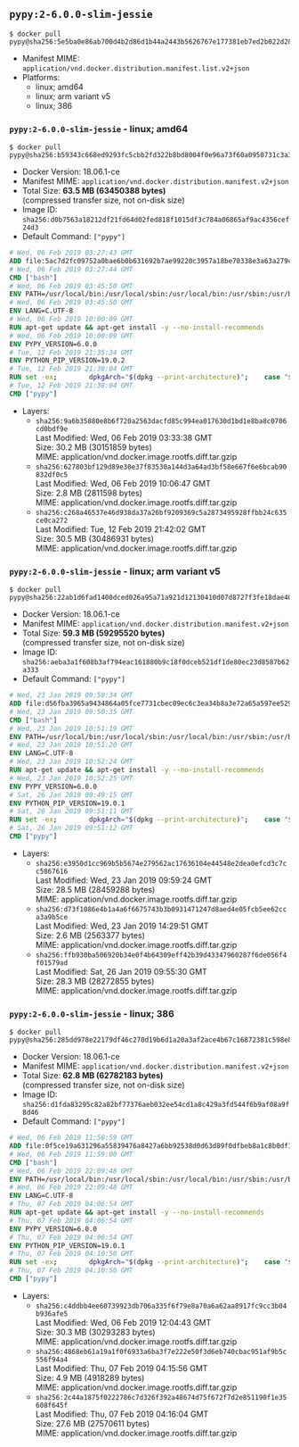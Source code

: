 ## `pypy:2-6.0.0-slim-jessie`

```console
$ docker pull pypy@sha256:5e5ba0e86ab700d4b2d86d1b44a2443b5626767e177381eb7ed2b022d28c7a00
```

-	Manifest MIME: `application/vnd.docker.distribution.manifest.list.v2+json`
-	Platforms:
	-	linux; amd64
	-	linux; arm variant v5
	-	linux; 386

### `pypy:2-6.0.0-slim-jessie` - linux; amd64

```console
$ docker pull pypy@sha256:b59343c668ed9293fc5cbb2fd322b8bd8004f0e96a73f60a0950731c3a3aa30b
```

-	Docker Version: 18.06.1-ce
-	Manifest MIME: `application/vnd.docker.distribution.manifest.v2+json`
-	Total Size: **63.5 MB (63450388 bytes)**  
	(compressed transfer size, not on-disk size)
-	Image ID: `sha256:d0b7563a18212df21fd64d02fed818f1015df3c784a06865af9ac4356cef24d3`
-	Default Command: `["pypy"]`

```dockerfile
# Wed, 06 Feb 2019 03:27:43 GMT
ADD file:5ac7d2fc09752a0bae6b0b631692b7ae99220c3957a18be70338e3a63a279c11 in / 
# Wed, 06 Feb 2019 03:27:44 GMT
CMD ["bash"]
# Wed, 06 Feb 2019 03:45:50 GMT
ENV PATH=/usr/local/bin:/usr/local/sbin:/usr/local/bin:/usr/sbin:/usr/bin:/sbin:/bin
# Wed, 06 Feb 2019 03:45:50 GMT
ENV LANG=C.UTF-8
# Wed, 06 Feb 2019 10:00:09 GMT
RUN apt-get update && apt-get install -y --no-install-recommends 		ca-certificates 		libexpat1 		libffi6 		libgdbm3 		libsqlite3-0 	&& rm -rf /var/lib/apt/lists/*
# Wed, 06 Feb 2019 10:00:09 GMT
ENV PYPY_VERSION=6.0.0
# Tue, 12 Feb 2019 21:35:34 GMT
ENV PYTHON_PIP_VERSION=19.0.2
# Tue, 12 Feb 2019 21:38:04 GMT
RUN set -ex; 		dpkgArch="$(dpkg --print-architecture)"; 	case "${dpkgArch##*-}" in 		amd64) pypyArch='linux64'; sha256='6cbf942ba7c90f504d8d6a2e45d4244e3bf146c8722d64e9410b85eac6b5af67' ;; 		armel) pypyArch='linux-armel'; sha256='924ca3f90aa28e8961859508c25752c95253b842318a0f267267ffe90f56a916' ;; 		i386) pypyArch='linux32'; sha256='ad1082d4328ae8f32617b14628648583b82b6d29df3aa42b97bd1853c08c4bc8' ;; 		*) echo >&2 "error: current architecture ($dpkgArch) does not have a corresponding PyPy $PYPY_VERSION binary release"; exit 1 ;; 	esac; 		fetchDeps=' 		bzip2 		wget 	'; 	apt-get update && apt-get install -y $fetchDeps --no-install-recommends && rm -rf /var/lib/apt/lists/*; 		wget -O pypy.tar.bz2 "https://bitbucket.org/pypy/pypy/downloads/pypy2-v${PYPY_VERSION}-${pypyArch}.tar.bz2"; 	echo "$sha256 *pypy.tar.bz2" | sha256sum -c; 	tar -xjC /usr/local --strip-components=1 -f pypy.tar.bz2; 	find /usr/local/lib-python -depth -type d -a \( -name test -o -name tests \) -exec rm -rf '{}' +; 	rm pypy.tar.bz2; 		pypy --version; 		wget -O get-pip.py 'https://bootstrap.pypa.io/get-pip.py'; 		pypy get-pip.py 		--disable-pip-version-check 		--no-cache-dir 		"pip==$PYTHON_PIP_VERSION" 	; 	pip --version; 		rm -f get-pip.py; 		apt-get purge -y --auto-remove $fetchDeps
# Tue, 12 Feb 2019 21:38:04 GMT
CMD ["pypy"]
```

-	Layers:
	-	`sha256:9a6b35880e8b6f720a2563dacfd85c994ea017630d1bd1e8ba8c0706cd0bdf9e`  
		Last Modified: Wed, 06 Feb 2019 03:33:38 GMT  
		Size: 30.2 MB (30151859 bytes)  
		MIME: application/vnd.docker.image.rootfs.diff.tar.gzip
	-	`sha256:627803bf129d89e30e37f83530a144d3a64ad3bf58e667f6e6bcab90832df0c5`  
		Last Modified: Wed, 06 Feb 2019 10:06:47 GMT  
		Size: 2.8 MB (2811598 bytes)  
		MIME: application/vnd.docker.image.rootfs.diff.tar.gzip
	-	`sha256:c268a46537e46d938da37a26bf9209369c5a2873495928ffbb24c635ce0ca272`  
		Last Modified: Tue, 12 Feb 2019 21:42:02 GMT  
		Size: 30.5 MB (30486931 bytes)  
		MIME: application/vnd.docker.image.rootfs.diff.tar.gzip

### `pypy:2-6.0.0-slim-jessie` - linux; arm variant v5

```console
$ docker pull pypy@sha256:22ab1d6fad1400dced026a95a71a921d12130410d07d8727f3fe18dae40acbba
```

-	Docker Version: 18.06.1-ce
-	Manifest MIME: `application/vnd.docker.distribution.manifest.v2+json`
-	Total Size: **59.3 MB (59295520 bytes)**  
	(compressed transfer size, not on-disk size)
-	Image ID: `sha256:aeba3a1f608b3af794eac161880b9c18f0dceb521df1de80ec23d8587b62a333`
-	Default Command: `["pypy"]`

```dockerfile
# Wed, 23 Jan 2019 09:50:34 GMT
ADD file:d56fba3965a9434864a05fce7731cbec09ec6c3ea34b8a3e72a65a597ee52931 in / 
# Wed, 23 Jan 2019 09:50:35 GMT
CMD ["bash"]
# Wed, 23 Jan 2019 10:51:19 GMT
ENV PATH=/usr/local/bin:/usr/local/sbin:/usr/local/bin:/usr/sbin:/usr/bin:/sbin:/bin
# Wed, 23 Jan 2019 10:51:20 GMT
ENV LANG=C.UTF-8
# Wed, 23 Jan 2019 10:52:24 GMT
RUN apt-get update && apt-get install -y --no-install-recommends 		ca-certificates 		libexpat1 		libffi6 		libgdbm3 		libsqlite3-0 	&& rm -rf /var/lib/apt/lists/*
# Wed, 23 Jan 2019 10:52:25 GMT
ENV PYPY_VERSION=6.0.0
# Sat, 26 Jan 2019 09:49:15 GMT
ENV PYTHON_PIP_VERSION=19.0.1
# Sat, 26 Jan 2019 09:51:11 GMT
RUN set -ex; 		dpkgArch="$(dpkg --print-architecture)"; 	case "${dpkgArch##*-}" in 		amd64) pypyArch='linux64'; sha256='6cbf942ba7c90f504d8d6a2e45d4244e3bf146c8722d64e9410b85eac6b5af67' ;; 		armel) pypyArch='linux-armel'; sha256='924ca3f90aa28e8961859508c25752c95253b842318a0f267267ffe90f56a916' ;; 		i386) pypyArch='linux32'; sha256='ad1082d4328ae8f32617b14628648583b82b6d29df3aa42b97bd1853c08c4bc8' ;; 		*) echo >&2 "error: current architecture ($dpkgArch) does not have a corresponding PyPy $PYPY_VERSION binary release"; exit 1 ;; 	esac; 		fetchDeps=' 		bzip2 		wget 	'; 	apt-get update && apt-get install -y $fetchDeps --no-install-recommends && rm -rf /var/lib/apt/lists/*; 		wget -O pypy.tar.bz2 "https://bitbucket.org/pypy/pypy/downloads/pypy2-v${PYPY_VERSION}-${pypyArch}.tar.bz2"; 	echo "$sha256 *pypy.tar.bz2" | sha256sum -c; 	tar -xjC /usr/local --strip-components=1 -f pypy.tar.bz2; 	find /usr/local/lib-python -depth -type d -a \( -name test -o -name tests \) -exec rm -rf '{}' +; 	rm pypy.tar.bz2; 		pypy --version; 		wget -O get-pip.py 'https://bootstrap.pypa.io/get-pip.py'; 		pypy get-pip.py 		--disable-pip-version-check 		--no-cache-dir 		"pip==$PYTHON_PIP_VERSION" 	; 	pip --version; 		rm -f get-pip.py; 		apt-get purge -y --auto-remove $fetchDeps
# Sat, 26 Jan 2019 09:51:12 GMT
CMD ["pypy"]
```

-	Layers:
	-	`sha256:e3950d1cc969b5b5674e279562ac17636104e44548e2dea0efcd3c7cc5867616`  
		Last Modified: Wed, 23 Jan 2019 09:59:24 GMT  
		Size: 28.5 MB (28459288 bytes)  
		MIME: application/vnd.docker.image.rootfs.diff.tar.gzip
	-	`sha256:d73f1086e4b1a4a6f6675743b3b0931471247d8aed4e05fcb5ee62cca3a9b5ce`  
		Last Modified: Wed, 23 Jan 2019 14:29:51 GMT  
		Size: 2.6 MB (2563377 bytes)  
		MIME: application/vnd.docker.image.rootfs.diff.tar.gzip
	-	`sha256:ffb930ba506920b34e0f4b64309eff42b39d43347960287f6de056f4f01579ad`  
		Last Modified: Sat, 26 Jan 2019 09:55:30 GMT  
		Size: 28.3 MB (28272855 bytes)  
		MIME: application/vnd.docker.image.rootfs.diff.tar.gzip

### `pypy:2-6.0.0-slim-jessie` - linux; 386

```console
$ docker pull pypy@sha256:285dd978e22179df46c270d19b6d1a20a3af2ace4b67c16872381c598e8f62c1
```

-	Docker Version: 18.06.1-ce
-	Manifest MIME: `application/vnd.docker.distribution.manifest.v2+json`
-	Total Size: **62.8 MB (62782183 bytes)**  
	(compressed transfer size, not on-disk size)
-	Image ID: `sha256:d1fda83295c82a82bf77376aeb032ee54cd1a8c429a3fd544f6b9af08a9f8d46`
-	Default Command: `["pypy"]`

```dockerfile
# Wed, 06 Feb 2019 11:58:59 GMT
ADD file:0f5ce19a631296a55839476a8427a6bb92538d0d63d89f0dfbeb8a1c8b0df1ff in / 
# Wed, 06 Feb 2019 11:59:00 GMT
CMD ["bash"]
# Wed, 06 Feb 2019 22:09:48 GMT
ENV PATH=/usr/local/bin:/usr/local/sbin:/usr/local/bin:/usr/sbin:/usr/bin:/sbin:/bin
# Wed, 06 Feb 2019 22:09:48 GMT
ENV LANG=C.UTF-8
# Thu, 07 Feb 2019 04:06:54 GMT
RUN apt-get update && apt-get install -y --no-install-recommends 		ca-certificates 		libexpat1 		libffi6 		libgdbm3 		libsqlite3-0 	&& rm -rf /var/lib/apt/lists/*
# Thu, 07 Feb 2019 04:06:54 GMT
ENV PYPY_VERSION=6.0.0
# Thu, 07 Feb 2019 04:06:54 GMT
ENV PYTHON_PIP_VERSION=19.0.1
# Thu, 07 Feb 2019 04:10:50 GMT
RUN set -ex; 		dpkgArch="$(dpkg --print-architecture)"; 	case "${dpkgArch##*-}" in 		amd64) pypyArch='linux64'; sha256='6cbf942ba7c90f504d8d6a2e45d4244e3bf146c8722d64e9410b85eac6b5af67' ;; 		armel) pypyArch='linux-armel'; sha256='924ca3f90aa28e8961859508c25752c95253b842318a0f267267ffe90f56a916' ;; 		i386) pypyArch='linux32'; sha256='ad1082d4328ae8f32617b14628648583b82b6d29df3aa42b97bd1853c08c4bc8' ;; 		*) echo >&2 "error: current architecture ($dpkgArch) does not have a corresponding PyPy $PYPY_VERSION binary release"; exit 1 ;; 	esac; 		fetchDeps=' 		bzip2 		wget 	'; 	apt-get update && apt-get install -y $fetchDeps --no-install-recommends && rm -rf /var/lib/apt/lists/*; 		wget -O pypy.tar.bz2 "https://bitbucket.org/pypy/pypy/downloads/pypy2-v${PYPY_VERSION}-${pypyArch}.tar.bz2"; 	echo "$sha256 *pypy.tar.bz2" | sha256sum -c; 	tar -xjC /usr/local --strip-components=1 -f pypy.tar.bz2; 	find /usr/local/lib-python -depth -type d -a \( -name test -o -name tests \) -exec rm -rf '{}' +; 	rm pypy.tar.bz2; 		pypy --version; 		wget -O get-pip.py 'https://bootstrap.pypa.io/get-pip.py'; 		pypy get-pip.py 		--disable-pip-version-check 		--no-cache-dir 		"pip==$PYTHON_PIP_VERSION" 	; 	pip --version; 		rm -f get-pip.py; 		apt-get purge -y --auto-remove $fetchDeps
# Thu, 07 Feb 2019 04:10:50 GMT
CMD ["pypy"]
```

-	Layers:
	-	`sha256:c4ddbb4ee60739923db706a335f6f79e8a70a6a62aa8917fc9cc3b04b936afe5`  
		Last Modified: Wed, 06 Feb 2019 12:04:43 GMT  
		Size: 30.3 MB (30293283 bytes)  
		MIME: application/vnd.docker.image.rootfs.diff.tar.gzip
	-	`sha256:4868eb61a19a1f0f6933a6ba3f7e222e50f3d6eb740cbac951af9b5c556f94a4`  
		Last Modified: Thu, 07 Feb 2019 04:15:56 GMT  
		Size: 4.9 MB (4918289 bytes)  
		MIME: application/vnd.docker.image.rootfs.diff.tar.gzip
	-	`sha256:2c44a1875f0222786c7d326f392a48674d75f672f7d2e851190f1e35608f645f`  
		Last Modified: Thu, 07 Feb 2019 04:16:04 GMT  
		Size: 27.6 MB (27570611 bytes)  
		MIME: application/vnd.docker.image.rootfs.diff.tar.gzip
